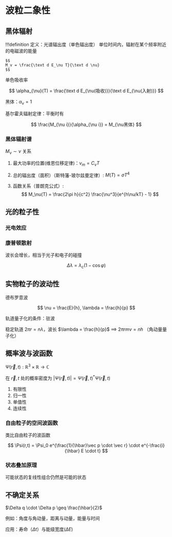 # 波粒二象性

## 黑体辐射

!!!definition 定义：光谱辐出度（单色辐出度）
    单位时间内，辐射在某个频率附近的电磁波的能量

    $$
    M_v = \frac{\text d E_\nu T}{\text d \nu} 
    $$

单色吸收率

$$
\alpha_{\nu}(T) = \frac{\text d E_{\nu(吸收)}}{\text d E_{\nu(入射)}}
$$

黑体：$\alpha_\nu = 1$

基尔霍夫辐射定律：平衡时有

$$
\frac{M_{\nu i}}{\alpha_{\nu i}} = M_{\nu黑体} 
$$

### 黑体辐射谱

$M_\nu \sim \nu$ 关系

1. 最大功率的位置(维恩位移定律)：$\nu_m = C_{\nu} T$
2. 总的辐出度（面积）（斯特藩-玻尔兹曼定律）: $M(T) = \sigma T^4$

3. 函数关系（普朗克公式）:
    $$
    M_\nu(T) = \frac{2\pi h}{c^2} \frac{\nu^3}{e^{h\nu/kT} - 1}
    $$

## 光的粒子性

### 光电效应

### 康普顿散射

波长会增长，相当于光子和电子的碰撞

$$
\Delta \lambda = \lambda_c (1 - \cos \varphi)
$$

## 实物粒子的波动性

德布罗意波

$$
\nu = \frac{E}{h}, \lambda = \frac{h}{p}
$$

轨道量子化的条件：驻波

稳定轨道 $2\pi r = n \lambda$，波长 $\lambda = \frac{h}{p}$ $\implies$ $2 \pi r m v = nh$ （角动量量子化）

## 概率波与波函数

$\Psi(\vec r,t) : \mathbb R^3 \times \mathbb R \to \mathbb C$ 

在 $\vec r,t$ 处的概率密度为 $|\Psi(\vec r, t)| = \Psi(\vec r, t)^*\Psi(\vec r, t)$

1. 有限性
2. 归一性
3. 单值性
4. 连续性

### 自由粒子的空间波函数

类比自由粒子的波函数

$$
\Psi(r,t) = \Psi_0 e^{\frac{1}{\hbar}\vec p \cdot \vec r} \cdot e^{-\frac{i}{\hbar} E \cdot t}
$$

### 状态叠加原理

可能状态的复线性组合仍然是可能的状态

## 不确定关系

$\Delta q \cdot \Delta p \geq \frac{\hbar}{2}$


例如：角度与角动量，距离与动量，能量与时间

应用：寿命（$\Delta t$）与能级宽度($\Delta E$)

